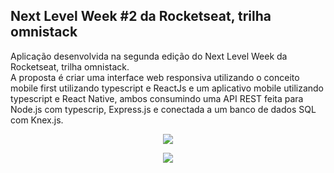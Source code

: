 
## Next Level Week #2 da Rocketseat, trilha omnistack

Aplicação desenvolvida na segunda edição do Next Level Week da Rocketseat, trilha omnistack.  
A proposta é criar uma interface web responsiva utilizando o conceito mobile first utilizando typescript e ReactJs e um aplicativo mobile utilizando typescript e React Native, ambos consumindo uma API REST feita para Node.js com typescrip, Express.js e conectada a um banco de dados SQL com Knex.js.

<p align="center">
  <img src="https://github.com/bruzt/rocketseat-nlw-2-omnistack/blob/master/nlw2-1.gif?raw=true">
</p>
<p align="center">
  <img src="https://github.com/bruzt/rocketseat-nlw-2-omnistack/blob/master/nlw2-2.gif?raw=true">
</p>
